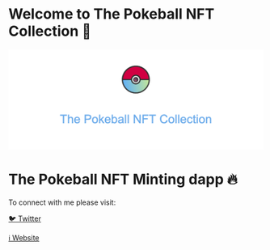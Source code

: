# Welcome to The Pokeball NFT Collection 💎

![](https://github.com/dhanushreddy291/PolygonBUIDLITSubmission/blob/main/logo-blob.png)

# The Pokeball NFT Minting dapp 🔥

To connect with me please visit:

[🐦 Twitter](https://twitter.com/dhanushreddy291)

[ℹ️ Website](https://thestripesnft.com/)
